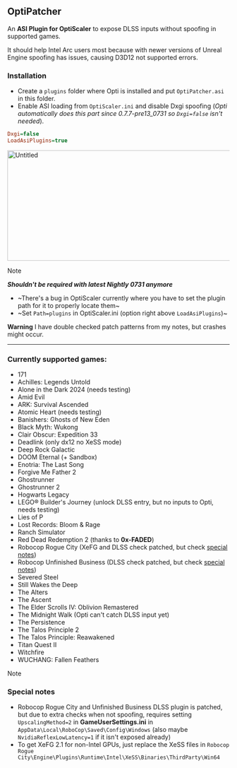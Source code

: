 ## OptiPatcher
An **ASI Plugin for OptiScaler** to expose DLSS inputs without spoofing in supported games.  

It should help Intel Arc users most because with newer versions of Unreal Engine spoofing has issues, causing D3D12 not supported errors.  

### Installation
* Create a `plugins` folder where Opti is installed and put `OptiPatcher.asi` in this folder.  
* Enable ASI loading from `OptiScaler.ini` and disable Dxgi spoofing (_Opti automatically does this part since 0.7.7-pre13_0731 so `Dxgi=false` isn't needed_).
```ini
Dxgi=false
LoadAsiPlugins=true
```
<img width="1246" height="250" alt="Untitled" src="https://github.com/user-attachments/assets/08fa4617-50ab-4837-a6c5-a8bda365abb5" />


> [!NOTE]
> _**Shouldn't be required with latest Nightly 0731 anymore**_
> * ~There's a bug in OptiScaler currently where you have to set the plugin path for it to properly locate them~  
> * ~Set `Path=plugins` in OptiScaler.ini (option right above `LoadAsiPlugins`)~

**Warning** I have double checked patch patterns from my notes, but crashes might occur.

---

### Currently supported games:
* 171
* Achilles: Legends Untold
* Alone in the Dark 2024 (needs testing)
* Amid Evil
* ARK: Survival Ascended  
* Atomic Heart (needs testing)
* Banishers: Ghosts of New Eden
* Black Myth: Wukong
* Clair Obscur: Expedition 33
* Deadlink (only dx12 no XeSS mode)
* Deep Rock Galactic
* DOOM Eternal (+ Sandbox)
* Enotria: The Last Song
* Forgive Me Father 2
* Ghostrunner
* Ghostrunner 2
* Hogwarts Legacy
* LEGO® Builder's Journey (unlock DLSS entry, but no inputs to Opti, needs testing)
* Lies of P
* Lost Records: Bloom & Rage
* Ranch Simulator
* Red Dead Redemption 2 (thanks to **0x-FADED**)
* Robocop Rogue City (XeFG and DLSS check patched, but check [special notes](#special-notes))
* Robocop Unfinished Business (DLSS check patched, but check [special notes](#special-notes))
* Severed Steel
* Still Wakes the Deep
* The Alters
* The Ascent
* The Elder Scrolls IV: Oblivion Remastered
* The Midnight Walk (Opti can't catch DLSS input yet)
* The Persistence
* The Talos Principle 2
* The Talos Principle: Reawakened
* Titan Quest II
* Witchfire
* WUCHANG: Fallen Feathers

  
> [!NOTE]
> ### Special notes
> * Robocop Rogue City and Unfinished Business DLSS plugin is patched, but due to extra checks when not spoofing, requires setting `UpscalingMethod=2` in **GameUserSettings.ini** in `AppData\Local\RoboCop\Saved\Config\Windows` (also maybe `NvidiaReflexLowLatency=1` if it isn't exposed already)  
> * To get XeFG 2.1 for non-Intel GPUs, just replace the XeSS files in `Robocop Rogue City\Engine\Plugins\Runtime\Intel\XeSS\Binaries\ThirdParty\Win64`  
